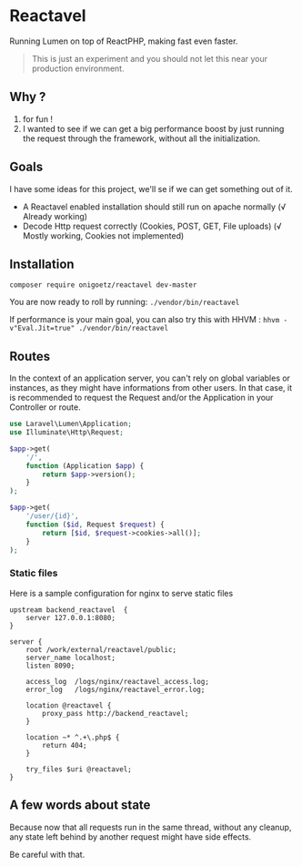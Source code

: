 # Reactavel

Running Lumen on top of ReactPHP, making fast even faster.

> This is just an experiment and you should not let this near your production environment.

## Why ?

1. for fun !
2. I wanted to see if we can get a big performance boost by just running the request through the framework, without all the initialization.

## Goals

I have some ideas for this project, we'll se if we can get something out of it.

- A Reactavel enabled installation should still run on apache normally (√ Already working)
- Decode Http request correctly (Cookies, POST, GET, File uploads) (√ Mostly working, Cookies not implemented)

## Installation

```
composer require onigoetz/reactavel dev-master
```

You are now ready to roll by running:  `./vendor/bin/reactavel`

If performance is your main goal, you can also try this with HHVM : `hhvm -v"Eval.Jit=true" ./vendor/bin/reactavel`

## Routes

In the context of an application server, you can't rely on global variables or instances, as they might have informations from other users.
In that case, it is recommended to request the Request and/or the Application in your Controller or route.

```php
use Laravel\Lumen\Application;
use Illuminate\Http\Request;

$app->get(
    '/',
    function (Application $app) {
        return $app->version();
    }
);

$app->get(
    '/user/{id}',
    function ($id, Request $request) {
        return [$id, $request->cookies->all()];
    }
);
```

### Static files

Here is a sample configuration for nginx to serve static files

```
upstream backend_reactavel  {
    server 127.0.0.1:8080;
}

server {
    root /work/external/reactavel/public;
    server_name localhost;
	listen 8090;	
	
    access_log  /logs/nginx/reactavel_access.log;
    error_log   /logs/nginx/reactavel_error.log;
	
	location @reactavel {
		proxy_pass http://backend_reactavel;
	}
	
	location ~* ^.+\.php$ {
		return 404;
	}
	
    try_files $uri @reactavel;
}
```

## A few words about state

Because now that all requests run in the same thread, without any cleanup, any state left behind by another request might have side effects.

Be careful with that.

